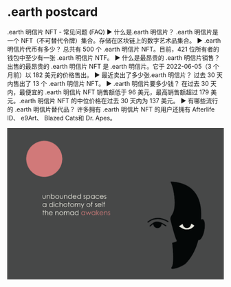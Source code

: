 # .earth postcard

.earth 明信片 NFT - 常见问题 (FAQ)
▶ 什么是.earth 明信片？
.earth 明信片是一个 NFT（不可替代令牌）集合。存储在区块链上的数字艺术品集合。
▶ .earth 明信片代币有多少？
总共有 500 个 .earth 明信片 NFT。目前，421 位所有者的钱包中至少有一张 .earth 明信片 NTF。
▶ 什么是最昂贵的 .earth 明信片销售？
出售的最昂贵的 .earth 明信片 NFT 是 .earth 明信片。它于 2022-06-05（3 个月前）以 182 美元的价格售出。
▶ 最近卖出了多少张.earth 明信片？
过去 30 天内售出了 13 个 .earth 明信片 NFT。
▶ .earth 明信片要多少钱？
在过去 30 天内，最便宜的 .earth 明信片 NFT 销售额低于 96 美元，最高销售额超过 179 美元。.earth 明信片 NFT 的中位价格在过去 30 天内为 137 美元。
▶ 有哪些流行的 .earth 明信片替代品？
许多拥有 .earth 明信片 NFT 的用户还拥有 Afterlife ID、 e9Art、 Blazed Cats和 Dr. Apes。

![nft](1.png)



